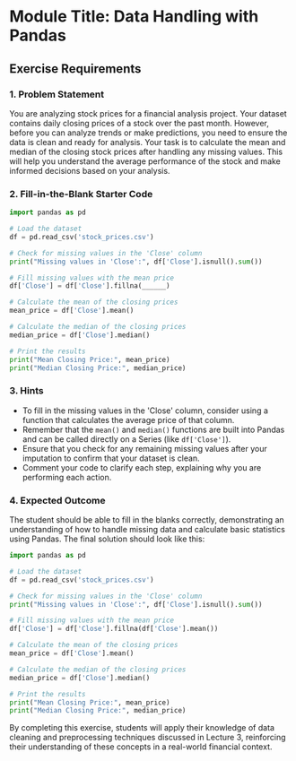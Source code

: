 # Module Title: Data Handling with Pandas

## Exercise Requirements

### 1. Problem Statement
You are analyzing stock prices for a financial analysis project. Your dataset contains daily closing prices of a stock over the past month. However, before you can analyze trends or make predictions, you need to ensure the data is clean and ready for analysis. Your task is to calculate the mean and median of the closing stock prices after handling any missing values. This will help you understand the average performance of the stock and make informed decisions based on your analysis.

### 2. Fill-in-the-Blank Starter Code
```python
import pandas as pd

# Load the dataset
df = pd.read_csv('stock_prices.csv')

# Check for missing values in the 'Close' column
print("Missing values in 'Close':", df['Close'].isnull().sum())

# Fill missing values with the mean price
df['Close'] = df['Close'].fillna(______)

# Calculate the mean of the closing prices
mean_price = df['Close'].mean()

# Calculate the median of the closing prices
median_price = df['Close'].median()

# Print the results
print("Mean Closing Price:", mean_price)
print("Median Closing Price:", median_price)
```

### 3. Hints
- To fill in the missing values in the 'Close' column, consider using a function that calculates the average price of that column.
- Remember that the `mean()` and `median()` functions are built into Pandas and can be called directly on a Series (like `df['Close']`).
- Ensure that you check for any remaining missing values after your imputation to confirm that your dataset is clean.
- Comment your code to clarify each step, explaining why you are performing each action.

### 4. Expected Outcome
The student should be able to fill in the blanks correctly, demonstrating an understanding of how to handle missing data and calculate basic statistics using Pandas. The final solution should look like this:

```python
import pandas as pd

# Load the dataset
df = pd.read_csv('stock_prices.csv')

# Check for missing values in the 'Close' column
print("Missing values in 'Close':", df['Close'].isnull().sum())

# Fill missing values with the mean price
df['Close'] = df['Close'].fillna(df['Close'].mean())

# Calculate the mean of the closing prices
mean_price = df['Close'].mean()

# Calculate the median of the closing prices
median_price = df['Close'].median()

# Print the results
print("Mean Closing Price:", mean_price)
print("Median Closing Price:", median_price)
```

By completing this exercise, students will apply their knowledge of data cleaning and preprocessing techniques discussed in Lecture 3, reinforcing their understanding of these concepts in a real-world financial context.